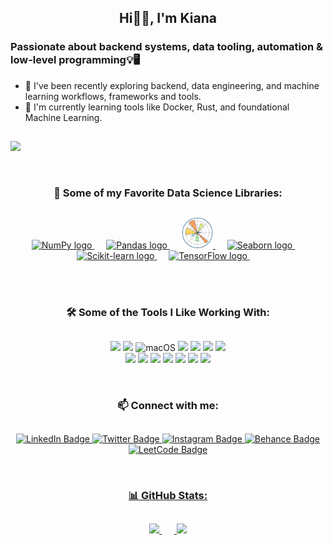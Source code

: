 <h2 align="center"> Hi👋🏻, I'm Kiana</h2>

<h3 align="left">  Passionate about backend systems, data tooling, automation & low-level programming💡🖥️</h3>
<ul align="left">
  <li>🔭 I've been recently exploring backend, data engineering, and machine learning workflows, frameworks and tools.</li>
  <li>🌱 I'm currently learning tools like Docker, Rust, and foundational Machine Learning.</li>
</ul>

##
<h3 align="left"></h3>
<p align="left">
  <img 
    src="https://github-profile-trophy.vercel.app/?username=Kiana-ko&theme=gruvbox&no-frame=true&no-bg=false&margin-w=4" 
    style="border: none; outline: none;" 
  />
</p>


<br>
<h3 align="center">🧪 Some of my Favorite Data Science Libraries:</h3>

##
<div align="center">
  <a href="https://numpy.org/" target="_blank">
    <img src="https://cdn.jsdelivr.net/gh/devicons/devicon/icons/numpy/numpy-original.svg" height="50" alt="NumPy logo" />
  </a>
  <img width="15" />

  <a href="https://pandas.pydata.org/" target="_blank">
    <img src="https://cdn.jsdelivr.net/gh/devicons/devicon/icons/pandas/pandas-original.svg" height="50" alt="Pandas logo" />
  </a>
  <img width="15" />

  <a href="https://matplotlib.org/" target="_blank">
    <img src="https://raw.githubusercontent.com/devicons/devicon/master/icons/matplotlib/matplotlib-original.svg" height="50" alt="Matplotlib logo" />
  </a>
  <img width="15" />

  <a href="https://seaborn.pydata.org/" target="_blank">
    <img src="https://seaborn.pydata.org/_images/logo-mark-lightbg.svg" height="50" alt="Seaborn logo" />
  </a>
  <img width="15" />

  <a href="https://scikit-learn.org/" target="_blank">
    <img src="https://upload.wikimedia.org/wikipedia/commons/0/05/Scikit_learn_logo_small.svg" height="50" alt="Scikit-learn logo" />
  </a>
  <img width="15" />

  <a href="https://www.tensorflow.org/" target="_blank">
    <img src="https://cdn.jsdelivr.net/gh/devicons/devicon/icons/tensorflow/tensorflow-original.svg" height="50" alt="TensorFlow logo" />
  </a>
  <img width="15" />
</div>


<br><br>
<h3 align="center">🛠️ Some of the Tools I Like Working With:</h3>

##
<p align="center">
  <!-- OS & Terminal -->
  <img src="https://img.shields.io/badge/Ubuntu-E95420?logo=ubuntu&logoColor=white&style=for-the-badge" height="35px"/>
  <img src="https://img.shields.io/badge/Linux-FCC624?logo=linux&logoColor=black&style=for-the-badge" height="35px"/>
  <img src="https://img.shields.io/badge/macOS-0A192F?style=for-the-badge&logo=apple&logoColor=white" alt="macOS" height="35px"/>
  <img src="https://img.shields.io/badge/Bash-1E2A38?logo=gnu-bash&logoColor=white&style=for-the-badge" height="35px"/>
  <img src="https://img.shields.io/badge/Rust-000000?logo=rust&logoColor=white&style=for-the-badge" height="35px"/>
  <img src="https://img.shields.io/badge/Python-3670A0?logo=python&logoColor=ffdd54&style=for-the-badge" height="35px"/>
  <img src="https://img.shields.io/badge/Java-ED8B00?logo=openjdk&logoColor=white&style=for-the-badge" height="35px"/>
  </br> <!-- For moving everything below to the next line -->
 
  <!-- Databases & Tools -->
  <img src="https://img.shields.io/badge/Node.js-6DA55F?logo=node.js&logoColor=white&style=for-the-badge" height="35px"/>
  <img src="https://img.shields.io/badge/Nodemon-76D04B?logo=nodemon&logoColor=white&style=for-the-badge" height="35px"/>
  <img src="https://img.shields.io/badge/NPM-CB3837?logo=npm&logoColor=white&style=for-the-badge" height="35px"/>
  <img src="https://img.shields.io/badge/Oracle-F80000?logo=oracle&logoColor=white&style=for-the-badge" height="35px"/>
  <img src="https://img.shields.io/badge/MongoDB-4EA94B?logo=mongodb&logoColor=white&style=for-the-badge" height="35px"/>
  <img src="https://img.shields.io/badge/Git-F05033?logo=git&logoColor=white&style=for-the-badge" height="35px"/>
  <img src="https://img.shields.io/badge/Postman-FF6C37?logo=postman&logoColor=white&style=for-the-badge" height="35px"/>
</p>



<br>
<h3 align="center">📫 Connect with me:</h3>

##
<!-- social medias:-->
<p align="center">
 <a href="https://linkedin.com/in/kiana-kooshesh" target="_blank">
    <img src="https://img.shields.io/badge/LinkedIn-0077B5?style=for-the-badge&logo=linkedin&logoColor=white" alt="LinkedIn Badge" height="35px"/>
  <a href="https://twitter.com/kianaa_ko" target="_blank">
    <img src="https://img.shields.io/badge/Twitter-1DA1F2?style=for-the-badge&logo=twitter&logoColor=white" alt="Twitter Badge" height="35px"/>
  <a href="https://instagram.com/withkianaa" target="_blank">
    <img src="https://img.shields.io/badge/Instagram-E4405F?style=for-the-badge&logo=instagram&logoColor=white" alt="Instagram Badge" height="35px"/>
  <a href="https://www.behance.net/kianakooshesh" target="_blank">
    <img src="https://img.shields.io/badge/Behance-1769FF?style=for-the-badge&logo=behance&logoColor=white" alt="Behance Badge" height="35px"/>
  <a href="https://www.leetcode.com/awesomekiana" target="_blank">
    <img src="https://img.shields.io/badge/LeetCode-FFA116?style=for-the-badge&logo=leetcode&logoColor=black" alt="LeetCode Badge" height="35px"/>
</p>


<br>
<!-- GitHub Stats -->
<h3 align="center">📊 GitHub Stats:</h3>

##
<p align="center">
  <img 
    src="https://github-readme-stats.vercel.app/api?username=Kiana-ko&theme=gruvbox&hide_border=true&include_all_commits=true&count_private=false" 
    width="450"
  />
  <img width="20" />
  <img 
    src="https://github-readme-stats.vercel.app/api/top-langs/?username=Kiana-ko&theme=gruvbox&hide_border=true&include_all_commits=true&count_private=true&layout=compact" 
    width="350"
  />
</p>


<!--
<h3 align="center"></h3>

<p align="center">
  <a href="https://github.com/kiana-ko">
    <img 
      src="https://github-readme-stats.vercel.app/api?username=kiana-ko&show_icons=true&locale=en&bg_color=0E0B18&title_color=FF4FCB&text_color=B3FFF8&icon_color=FF4FCB" 
      alt="GitHub Stats" 
      width="440"
    />
  </a>
  <a href="https://github.com/kiana-ko">
    <img 
      src="https://github-readme-stats.vercel.app/api/top-langs?username=kiana-ko&show_icons=true&locale=en&layout=compact&bg_color=0E0B18&title_color=FF4FCB&text_color=B3FFF8&icon_color=FF4FCB" 
      alt="Top Languages" 
      width="340"
    />
  </a>
</p>
-->



<!-- 
<p align="center">
  <img src="https://github-readme-streak-stats.herokuapp.com/?user=kiana-ko&theme=dark&background=0E0B18&ring=FF4FCB&fire=FF4FCB&currStreakLabel=FF4FCB&sideNums=B3FFF8&sideLabels=FF4FCB&currStreakNum=B3FFF8&dates=888888" alt="kiana-ko" />
</p>
-->
